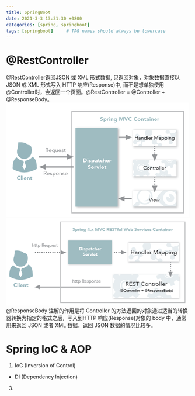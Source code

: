 ```yaml
---
title: SpringBoot
date: 2021-3-3 13:31:30 +0800
categories: [spring, springboot]
tags: [springboot]     # TAG names should always be lowercase
---
```


# @RestController
@RestController返回JSON 或 XML 形式数据, 只返回对象，对象数据直接以 JSON 或 XML 形式写入 HTTP 响应(Response)中,
而不是想单独使用@Controller时，会返回一个页面。@RestController = @Controller + @ResponseBody。
![](/assets/img/sample/spring-mvc.png)
![](/assets/img/sample/spring-restful.png)
@ResponseBody 注解的作用是将 Controller 的方法返回的对象通过适当的转换器转换为指定的格式之后，写入到HTTP 响应(Response)对象的 body 中，通常用来返回 JSON 或者 XML 数据，返回 JSON 数据的情况比较多。

# Spring IoC & AOP
1. IoC (Inversion of Control)
- DI (Dependency Injection)
3.
